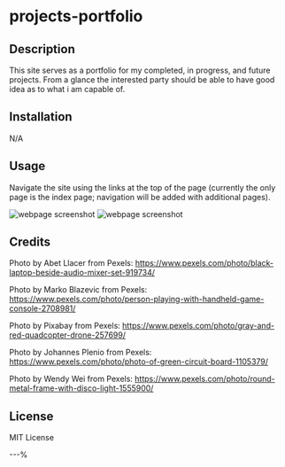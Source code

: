 # projects-portfolio

## Description

This site serves as a portfolio for my completed, in progress, and future projects. From a glance the interested party should be able to have good idea as to what i am capable of. 

## Installation

N/A

## Usage

Navigate the site using the links at the top of the page (currently the only page is the index page; navigation will be added with additional pages).

![webpage screenshot](/images/full-page.png.png)
![webpage screenshot](/images/mobile-page.png)

## Credits
Photo by Abet Llacer from Pexels: https://www.pexels.com/photo/black-laptop-beside-audio-mixer-set-919734/

Photo by Marko Blazevic from Pexels: https://www.pexels.com/photo/person-playing-with-handheld-game-console-2708981/

Photo by Pixabay from Pexels: https://www.pexels.com/photo/gray-and-red-quadcopter-drone-257699/

Photo by Johannes Plenio from Pexels: https://www.pexels.com/photo/photo-of-green-circuit-board-1105379/

Photo by Wendy Wei from Pexels: https://www.pexels.com/photo/round-metal-frame-with-disco-light-1555900/

## License

MIT License

---%                                                                       